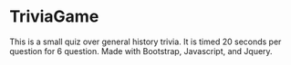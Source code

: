 # TriviaGame
This is a small quiz over general history trivia. It is timed 20 seconds per question for 6 question. Made with Bootstrap, Javascript, and Jquery.